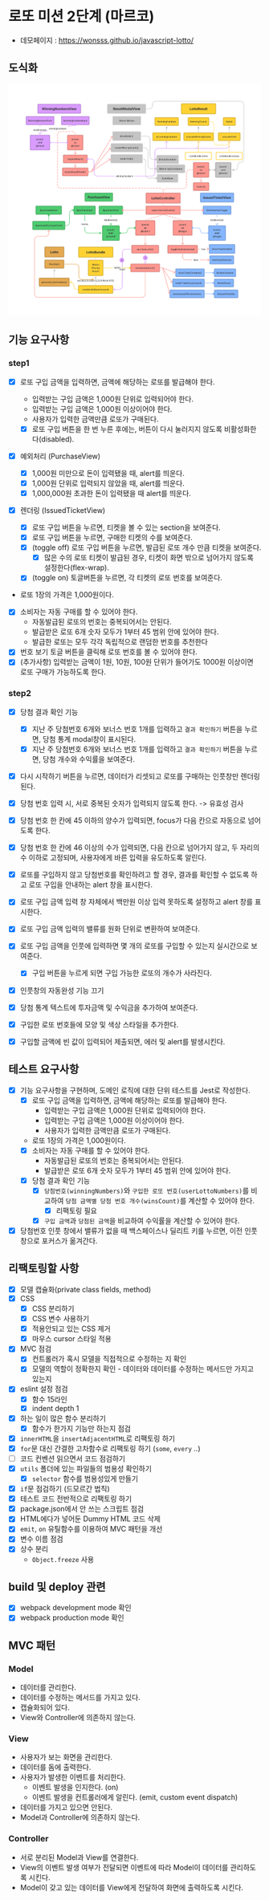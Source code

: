 # 로또 미션 2단계 (마르코)

- 데모페이지 : https://wonsss.github.io/javascript-lotto/

## 도식화

![lotto schema](/images/lotto_schema.png)

## 기능 요구사항

### step1

- [x] 로또 구입 금액을 입력하면, 금액에 해당하는 로또를 발급해야 한다.

  - 입력받는 구입 금액은 1,000원 단위로 입력되어야 한다.
  - 입력받는 구입 금액은 1,000원 이상이어야 한다.
  - 사용자가 입력한 금액만큼 로또가 구매된다.
  - [x] 로또 구입 버튼을 한 번 누른 후에는, 버튼이 다시 눌러지지 않도록 비활성화한다(disabled).

- [x] 예외처리 (PurchaseView)
  - [x] 1,000원 미만으로 돈이 입력됐을 때, alert를 띄운다.
  - [x] 1,000원 단위로 입력되지 않았을 때, alert를 띄운다.
  - [x] 1,000,000원 초과한 돈이 입력됐을 때 alert를 띄운다.
- [x] 렌더링 (IssuedTicketView)
  - [x] 로또 구입 버튼을 누르면, 티켓을 볼 수 있는 section을 보여준다.
  - [x] 로또 구입 버튼을 누르면, 구매한 티켓의 수를 보여준다.
  - [x] (toggle off) 로또 구입 버튼을 누르면, 발급된 로또 개수 만큼 티켓을 보여준다.
    - [x] 많은 수의 로또 티켓이 발급된 경우, 티켓이 화면 밖으로 넘어가지 않도록 설정한다(flex-wrap).
  - [x] (toggle on) 토글버튼을 누르면, 각 티켓의 로또 번호를 보여준다.
- 로또 1장의 가격은 1,000원이다.
- [x] 소비자는 자동 구매를 할 수 있어야 한다.
  - 자동발급된 로또의 번호는 중복되어서는 안된다.
  - 발급받은 로또 6개 숫자 모두가 1부터 45 범위 안에 있어야 한다.
  - 발급한 로또는 모두 각각 독립적으로 랜덤한 번호를 추천한다
- [x] 번호 보기 토글 버튼을 클릭해 로또 번호를 볼 수 있어야 한다.
- [x] (추가사항) 입력받는 금액이 1원, 10원, 100원 단위가 들어가도 1000원 이상이면 로또 구매가 가능하도록 한다.

### step2

- [x] 당첨 결과 확인 기능
  - [x] 지난 주 당첨번호 6개와 보너스 번호 1개를 입력하고 `결과 확인하기` 버튼을 누르면, 당첨 통계 modal창이 표시된다.
  - [x] 지난 주 당첨번호 6개와 보너스 번호 1개를 입력하고 `결과 확인하기` 버튼을 누르면, 당첨 개수와 수익률을 보여준다.
- [x] 다시 시작하기 버튼을 누르면, 데이터가 리셋되고 로또를 구매하는 인풋창만 렌더링된다.

- [x] 당첨 번호 입력 시, 서로 중복된 숫자가 입력되지 않도록 한다. -> 유효성 검사
- [x] 당첨 번호 한 칸에 45 이하의 양수가 입력되면, focus가 다음 칸으로 자동으로 넘어도록 한다.
- [x] 당첨 번호 한 칸에 46 이상의 수가 입력되면, 다음 칸으로 넘어가지 않고, 두 자리의 수 이하로 고정되며, 사용자에게 바른 입력을 유도하도록 알린다.
- [x] 로또를 구입하지 않고 당첨번호를 확인하려고 할 경우, 결과를 확인할 수 없도록 하고 로또 구입을 안내하는 alert 창을 표시한다.
- [x] 로또 구입 금액 입력 창 자체에서 백만원 이상 입력 못하도록 설정하고 alert 창를 표시한다.
- [x] 로또 구입 금액 입력의 밸류를 원화 단위로 변환하여 보여준다.
- [x] 로또 구입 금액을 인풋에 입력하면 몇 개의 로또를 구입할 수 있는지 실시간으로 보여준다.
  - [x] 구입 버튼을 누르게 되면 구입 가능한 로또의 개수가 사라진다.
- [x] 인풋창의 자동완성 기능 끄기
- [x] 당첨 통계 텍스트에 투자금액 및 수익금을 추가하여 보여준다.
- [x] 구입한 로또 번호들에 모양 및 색상 스타일을 추가한다.
- [x] 구입할 금액에 빈 값이 입력되어 제출되면, 에러 및 alert를 발생시킨다.

## 테스트 요구사항

- [x] 기능 요구사항을 구현하며, 도메인 로직에 대한 단위 테스트를 Jest로 작성한다.
  - [x] 로또 구입 금액을 입력하면, 금액에 해당하는 로또를 발급해야 한다.
    - 입력받는 구입 금액은 1,000원 단위로 입력되어야 한다.
    - 입력받는 구입 금액은 1,000원 이상이어야 한다.
    - 사용자가 입력한 금액만큼 로또가 구매된다.
  - 로또 1장의 가격은 1,000원이다.
  - [x] 소비자는 자동 구매를 할 수 있어야 한다.
    - 자동발급된 로또의 번호는 중복되어서는 안된다.
    - 발급받은 로또 6개 숫자 모두가 1부터 45 범위 안에 있어야 한다.
  - [x] 당첨 결과 확인 기능
    - [x] `당첨번호(winningNumbers)`와 `구입한 로또 번호(userLottoNumbers)`를 비교하여 `당첨 금액별 당첨 번호 개수(winsCount)`를 계산할 수 있어야 한다.
      - [x] 리팩토링 필요
    - [x] `구입 금액`과 `당첨된 금액`을 비교하여 수익률을 계산할 수 있어야 한다.
- [x] 당첨번호 인풋 창에서 밸류가 없을 때 백스페이스나 딜리트 키를 누르면, 이전 인풋 창으로 포커스가 옮겨간다.

## 리팩토링할 사항

- [x] 모델 캡슐화(private class fields, method)
- [x] CSS
  - [x] CSS 분리하기
  - [x] CSS 변수 사용하기
  - [x] 적용안되고 있는 CSS 제거
  - [x] 마우스 cursor 스타일 적용
- [x] MVC 점검
  - [x] 컨트롤러가 혹시 모델을 직접적으로 수정하는 지 확인
  - [x] 모델의 역할이 정확한지 확인 - 데이터와 데이터를 수정하는 메서드만 가지고 있는지
- [x] eslint 설정 점검
  - [x] 함수 15라인
  - [x] indent depth 1
- [x] 하는 일이 많은 함수 분리하기
  - [x] 함수가 한가지 기능만 하는지 점검
- [x] `innerHTML`을 `insertAdjacentHTML`로 리팩토링 하기
- [x] `for`문 대신 간결한 고차함수로 리팩토링 하기 (`some`, `every` ..)
- [ ] 코드 컨벤션 읽으면서 코드 점검하기
- [x] `utils` 폴더에 있는 파일들의 범용성 확인하기
  - [x] `selector` 함수를 범용성있게 만들기
- [x] `if`문 점검하기 (드모르간 법칙)
- [x] 테스트 코드 전반적으로 리팩토링 하기
- [x] package.json에서 안 쓰는 스크립트 점검
- [x] HTML에다가 넣어둔 Dummy HTML 코드 삭제
- [x] `emit`, `on` 유틸함수를 이용하여 MVC 패턴을 개선
- [x] 변수 이름 점검
- [x] 상수 분리
  - `Object.freeze` 사용

## build 및 deploy 관련

- [x] webpack development mode 확인
- [x] webpack production mode 확인

## MVC 패턴

### Model

- 데이터를 관리한다.
- 데이터를 수정하는 메서드를 가지고 있다.
- 캡슐화되어 있다.
- View와 Controller에 의존하지 않는다.

### View

- 사용자가 보는 화면을 관리한다.
- 데이터를 돔에 출력한다.
- 사용자가 발생한 이벤트를 처리한다.
  - 이벤트 발생을 인지한다. (on)
  - 이벤트 발생을 컨트롤러에게 알린다. (emit, custom event dispatch)
- 데이터를 가지고 있으면 안된다.
- Model과 Controller에 의존하지 않는다.

### Controller

- 서로 분리된 Model과 View를 연결한다.
- View의 이벤트 발생 여부가 전달되면 이벤트에 따라 Model이 데이터를 관리하도록 시킨다.
- Model이 갖고 있는 데이터를 View에게 전달하여 화면에 출력하도록 시킨다.
